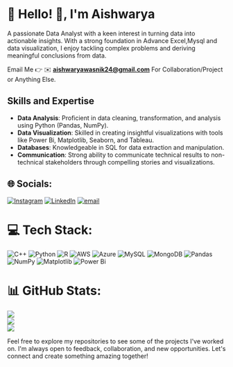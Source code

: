 # 💫 Hello! 👋, I'm Aishwarya

A passionate Data Analyst with a keen interest in turning data into actionable insights. With a strong foundation in Advance Excel,Mysql and data visualization, I enjoy tackling complex problems and deriving meaningful conclusions from data.

Email Me 👉 ✉️ **aishwaryawasnik24@gmail.com** For Collaboration/Project or Anything Else.

## Skills and Expertise

- **Data Analysis**: Proficient in data cleaning, transformation, and analysis using Python (Pandas, NumPy).
- **Data Visualization**: Skilled in creating insightful visualizations with tools like Power Bi, Matplotlib, Seaborn, and Tableau.
- **Databases**: Knowledgeable in SQL for data extraction and manipulation.
- **Communication**: Strong ability to communicate technical results to non-technical stakeholders through compelling stories and visualizations.

## 🌐 Socials:
[![Instagram](https://img.shields.io/badge/Instagram-%23E4405F.svg?logo=Instagram&logoColor=white)](https://instagram.com/aishwarya-wasnik) [![LinkedIn](https://img.shields.io/badge/LinkedIn-%230077B5.svg?logo=linkedin&logoColor=white)](https://linkedin.com/in/https://www.linkedin.com/in/aishwarya-wasnik/) [![email](https://img.shields.io/badge/Email-D14836?logo=gmail&logoColor=white)](mailto:aishwaryawasnik24@gmail.com) 

# 💻 Tech Stack:
![C++](https://img.shields.io/badge/c++-%2300599C.svg?style=for-the-badge&logo=c%2B%2B&logoColor=white) ![Python](https://img.shields.io/badge/python-3670A0?style=for-the-badge&logo=python&logoColor=ffdd54) ![R](https://img.shields.io/badge/r-%23276DC3.svg?style=for-the-badge&logo=r&logoColor=white) ![AWS](https://img.shields.io/badge/AWS-%23FF9900.svg?style=for-the-badge&logo=amazon-aws&logoColor=white) ![Azure](https://img.shields.io/badge/azure-%230072C6.svg?style=for-the-badge&logo=microsoftazure&logoColor=white) ![MySQL](https://img.shields.io/badge/mysql-4479A1.svg?style=for-the-badge&logo=mysql&logoColor=white) ![MongoDB](https://img.shields.io/badge/MongoDB-%234ea94b.svg?style=for-the-badge&logo=mongodb&logoColor=white) ![Pandas](https://img.shields.io/badge/pandas-%23150458.svg?style=for-the-badge&logo=pandas&logoColor=white) ![NumPy](https://img.shields.io/badge/numpy-%23013243.svg?style=for-the-badge&logo=numpy&logoColor=white) ![Matplotlib](https://img.shields.io/badge/Matplotlib-%23ffffff.svg?style=for-the-badge&logo=Matplotlib&logoColor=black) ![Power Bi](https://img.shields.io/badge/power_bi-F2C811?style=for-the-badge&logo=powerbi&logoColor=black)
# 📊 GitHub Stats:
![](https://github-readme-stats.vercel.app/api?username=aishwarya-wasnik&theme=transparent&hide_border=false&include_all_commits=true&count_private=false)<br/>
![](https://nirzak-streak-stats.vercel.app/?user=aishwarya-wasnik&theme=transparent&hide_border=false)<br/>
![](https://github-readme-stats.vercel.app/api/top-langs/?username=aishwarya-wasnik&theme=transparent&hide_border=false&include_all_commits=true&count_private=false&layout=compact)

Feel free to explore my repositories to see some of the projects I've worked on. I'm always open to feedback, collaboration, and new opportunities. Let's connect and create something amazing together!
